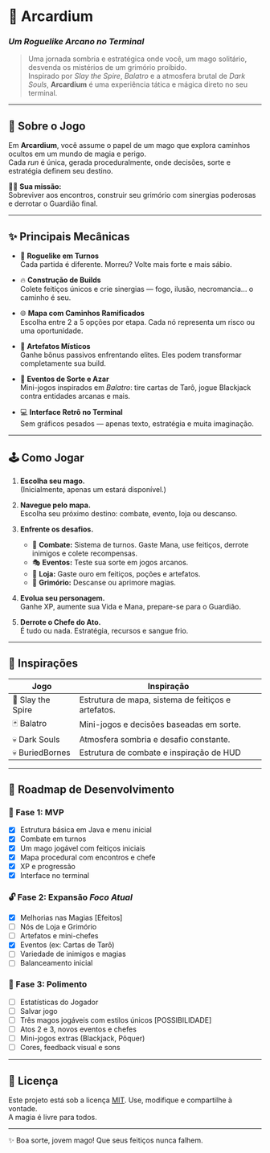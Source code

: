 # 🌌 Arcardium  
### *Um Roguelike Arcano no Terminal*

> Uma jornada sombria e estratégica onde você, um mago solitário, desvenda os mistérios de um grimório proibido.  
> Inspirado por _Slay the Spire_, _Balatro_ e a atmosfera brutal de _Dark Souls_, **Arcardium** é uma experiência tática e mágica direto no seu terminal.

---

## 📖 Sobre o Jogo

Em **Arcardium**, você assume o papel de um mago que explora caminhos ocultos em um mundo de magia e perigo.  
Cada _run_ é única, gerada proceduralmente, onde decisões, sorte e estratégia definem seu destino.

🧙‍♂️ **Sua missão:**  
Sobreviver aos encontros, construir seu grimório com sinergias poderosas e derrotar o Guardião final.

---

## ✨ Principais Mecânicas

- 🎲 **Roguelike em Turnos**  
  Cada partida é diferente. Morreu? Volte mais forte e mais sábio.

- 🔥 **Construção de Builds**  
  Colete feitiços únicos e crie sinergias — fogo, ilusão, necromancia... o caminho é seu.

- 🌐 **Mapa com Caminhos Ramificados**  
  Escolha entre 2 a 5 opções por etapa. Cada nó representa um risco ou uma oportunidade.

- 🧿 **Artefatos Místicos**  
  Ganhe bônus passivos enfrentando elites. Eles podem transformar completamente sua build.

- 🎰 **Eventos de Sorte e Azar**  
  Mini-jogos inspirados em _Balatro_: tire cartas de Tarô, jogue Blackjack contra entidades arcanas e mais.

- 💻 **Interface Retrô no Terminal**  
  Sem gráficos pesados — apenas texto, estratégia e muita imaginação.

---

## 🕹️ Como Jogar

1. **Escolha seu mago.**  
   (Inicialmente, apenas um estará disponível.)

2. **Navegue pelo mapa.**  
   Escolha seu próximo destino: combate, evento, loja ou descanso.

3. **Enfrente os desafios.**
   - 🐍 **Combate:** Sistema de turnos. Gaste Mana, use feitiços, derrote inimigos e colete recompensas.
   - 🎭 **Eventos:** Teste sua sorte em jogos arcanos.
   - 🛒 **Loja:** Gaste ouro em feitiços, poções e artefatos.
   - 📖 **Grimório:** Descanse ou aprimore magias.

4. **Evolua seu personagem.**  
   Ganhe XP, aumente sua Vida e Mana, prepare-se para o Guardião.

5. **Derrote o Chefe do Ato.**  
   É tudo ou nada. Estratégia, recursos e sangue frio.

---

## 🧠 Inspirações

| Jogo           | Inspiração                                         |
| -------------- | ------------------------------------------------- |
| 🎴 Slay the Spire  | Estrutura de mapa, sistema de feitiços e artefatos.  |
| 🃏 Balatro         | Mini-jogos e decisões baseadas em sorte.            |
| 💀 Dark Souls      | Atmosfera sombria e desafio constante.               |
| 💀 BuriedBornes    | Estrutura de combate e inspiração de HUD            |
  

---

## 🚧 Roadmap de Desenvolvimento

### 🧪 Fase 1: MVP

- [X] Estrutura básica em Java e menu inicial  
- [x] Combate em turnos  
- [x] Um mago jogável com feitiços iniciais  
- [X] Mapa procedural com encontros e chefe  
- [X] XP e progressão  
- [x] Interface no terminal  

### 🔓 Fase 2: Expansão *Foco Atual*

- [X] Melhorias nas Magias [Efeitos]
- [ ] Nós de Loja e Grimório  
- [ ] Artefatos e mini-chefes  
- [X] Eventos (ex: Cartas de Tarô)  
- [ ] Variedade de inimigos e magias  
- [ ] Balanceamento inicial  

### 🌟 Fase 3: Polimento

- [ ] Estatísticas do Jogador
- [ ] Salvar jogo
- [ ] Três magos jogáveis com estilos únicos [POSSIBILIDADE] 
- [ ] Atos 2 e 3, novos eventos e chefes  
- [ ] Mini-jogos extras (Blackjack, Pôquer)  
- [ ] Cores, feedback visual e sons  

---

## 📄 Licença

Este projeto está sob a licença [MIT](LICENSE). Use, modifique e compartilhe à vontade.  
A magia é livre para todos.

---

✨ Boa sorte, jovem mago! Que seus feitiços nunca falhem.
